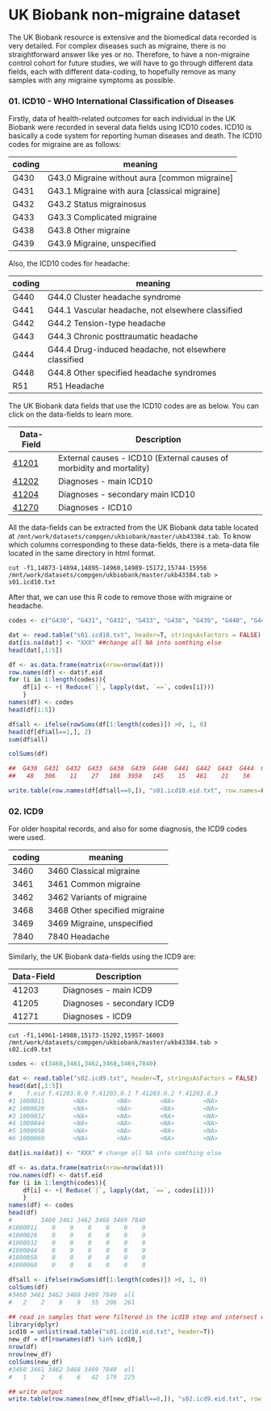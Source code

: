 # UK Biobank non-migraine dataset 

The UK Biobank resource is extensive and the biomedical data recorded is very detailed. For complex diseases such as migraine, there is no straightforward answer like yes or no. Therefore, to have a non-migraine control cohort for future studies, we will have to go through different data fields, each with different data-coding, to hopefully remove as many samples with any migraine symptoms as possible.


### 01. ICD10 - WHO International Classification of Diseases
Firstly, data of health-related outcomes for each individual in the UK Biobank were recorded in several data fields using ICD10 codes. ICD10 is basically a code system for reporting human diseases and death. The ICD10 codes for migraine are as follows: 

| coding| meaning |
|-------|----------------|
| G430	| G43.0 Migraine without aura [common migraine] |
| G431	| G43.1 Migraine with aura [classical migraine] |
| G432	| G43.2 Status migrainosus |
| G433	| G43.3 Complicated migraine |
| G438	| G43.8 Other migraine |
| G439	| G43.9 Migraine, unspecified |

Also, the ICD10 codes for headache:

| coding| meaning |
|-------|----------------|
| G440	| G44.0 Cluster headache syndrome |
| G441	| G44.1 Vascular headache, not elsewhere classified |
| G442	| G44.2 Tension-type headache |
| G443	| G44.3 Chronic posttraumatic headache |
| G444	| G44.4 Drug-induced headache, not elsewhere classified |
| G448	| G44.8 Other specified headache syndromes |
| R51	  | R51 Headache

The UK Biobank data fields that use the ICD10 codes are as below. You can click on the data-fields to learn more. 

| Data-Field | Description | 
| ---------- | ----------- |
| [41201](https://biobank.ndph.ox.ac.uk/ukb/field.cgi?id=41201)   | External causes - ICD10 (External causes of morbidity and mortality) | 
| [41202](https://biobank.ndph.ox.ac.uk/ukb/field.cgi?id=41202)     | Diagnoses - main ICD10 |
| [41204](https://biobank.ndph.ox.ac.uk/ukb/field.cgi?id=41204)      | Diagnoses - secondary main ICD10 |
| [41270](https://biobank.ndph.ox.ac.uk/ukb/field.cgi?id=41270)      | Diagnoses - ICD10 |

All the data-fields can be extracted from the UK Biobank data table located at `/mnt/work/datasets/compgen/ukbiobank/master/ukb43384.tab`. To know which columns corresponding to these data-fields, there is a meta-data file located in the same directory in html format. 

```
cut -f1,14873-14894,14895-14960,14989-15172,15744-15956 /mnt/work/datasets/compgen/ukbiobank/master/ukb43384.tab > s01.icd10.txt
```

After that, we can use this R code to remove those with migraine or headache. 

```R
codes <- c("G430", "G431", "G432", "G433", "G438", "G439", "G440", "G441", "G442", "G443", "G444", "G448","R51") ## ICD10 codes for migraine and headache

dat <- read.table("s01.icd10.txt", header=T, stringsAsFactors = FALSE) ## read data 
dat[is.na(dat)] <- "XXX" ##change all NA into somthing else
head(dat[,1:5])

df <- as.data.frame(matrix(nrow=nrow(dat)))
row.names(df) <- dat$f.eid	
for (i in 1:length(codes)){
	df[i] <- +( Reduce(`|`, lapply(dat, `==`, codes[i])))
	}
names(df) <- codes
head(df[1:5])

df$all <- ifelse(rowSums(df[1:length(codes)]) >0, 1, 0)
head(df[df$all==1,], 2)
sum(df$all)

colSums(df)

##  G430  G431  G432  G433  G438  G439  G440  G441  G442  G443  G444  G448   R51 all
##   48   306    11    27   108  3958   145    15   461    21    56    94 11169	15167

write.table(row.names(df[df$all==0,]), "s01.icd10.eid.txt", row.names=F, quote=F)
```

### 02. ICD9
For older hospital records, and also for some diagnosis, the ICD9 codes were used. 

| coding | meaning |
| ------ | ------- |
| 3460	| 3460 Classical migraine |
| 3461	| 3461 Common migraine |
| 3462	| 3462 Variants of migraine |
| 3468	| 3468 Other specified migraine |
| 3469	| 3469 Migraine, unspecified |
| 7840	| 7840 Headache

Similarly, the UK Biobank data-fields using the ICD9 are: 

| Data-Field | Description | 
| ---------- | ----------- |
| 41203	     | Diagnoses - main ICD9 |
| 41205      | Diagnoses - secondary ICD9
| 41271      | Diagnoses - ICD9 |

```
cut -f1,14961-14988,15173-15202,15957-16003 /mnt/work/datasets/compgen/ukbiobank/master/ukb43384.tab > s02.icd9.txt
```

```R
codes <- c(3460,3461,3462,3468,3469,7840)

dat <- read.table("s02.icd9.txt", header=T, stringsAsFactors = FALSE)
head(dat[,1:5])
#    f.eid f.41203.0.0 f.41203.0.1 f.41203.0.2 f.41203.0.3
#1 1000011        <NA>        <NA>        <NA>        <NA>
#2 1000026        <NA>        <NA>        <NA>        <NA>
#3 1000032        <NA>        <NA>        <NA>        <NA>
#4 1000044        <NA>        <NA>        <NA>        <NA>
#5 1000058        <NA>        <NA>        <NA>        <NA>
#6 1000060        <NA>        <NA>        <NA>        <NA>

dat[is.na(dat)] <- "XXX" # change all NA into somthing else

df <- as.data.frame(matrix(nrow=nrow(dat)))
row.names(df) <- dat$f.eid	
for (i in 1:length(codes)){
	df[i] <- +( Reduce(`|`, lapply(dat, `==`, codes[i])))
	}
names(df) <- codes
head(df)
#        3460 3461 3462 3468 3469 7840
#1000011    0    0    0    0    0    0
#1000026    0    0    0    0    0    0
#1000032    0    0    0    0    0    0
#1000044    0    0    0    0    0    0
#1000058    0    0    0    0    0    0
#1000060    0    0    0    0    0    0

df$all <- ifelse(rowSums(df[1:length(codes)]) >0, 1, 0)
colSums(df)
#3460 3461 3462 3468 3469 7840  all
#   2    2    8    9   55  206  261

## read in samples that were filtered in the icd10 step and intersect with the new icd9 list
library(dplyr)
icd10 = unlist(read.table("s01.icd10.eid.txt", header=T))
new_df = df[rownames(df) %in% icd10,]
nrow(df)
nrow(new_df)
colSums(new_df)
#3460 3461 3462 3468 3469 7840  all
#   1    2    6    6   42  179  225

## write output
write.table(row.names(new_df[new_df$all==0,]), "s02.icd9.eid.txt", row.names=F, quote=F)
```


